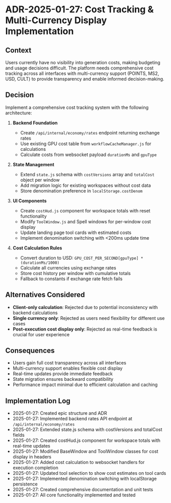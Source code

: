 # ADR-2025-01-27: Cost Tracking & Multi-Currency Display Implementation

## Context
Users currently have no visibility into generation costs, making budgeting and usage decisions difficult. The platform needs comprehensive cost tracking across all interfaces with multi-currency support (POINTS, MS2, USD, CULT) to provide transparency and enable informed decision-making.

## Decision
Implement a comprehensive cost tracking system with the following architecture:

1. **Backend Foundation**
   - Create `/api/internal/economy/rates` endpoint returning exchange rates
   - Use existing GPU cost table from `workflowCacheManager.js` for calculations
   - Calculate costs from websocket payload `durationMs` and `gpuType`

2. **State Management**
   - Extend `state.js` schema with `costVersions` array and `totalCost` object per window
   - Add migration logic for existing workspaces without cost data
   - Store denomination preference in `localStorage.costDenom`

3. **UI Components**
   - Create `costHud.js` component for workspace totals with reset functionality
   - Modify `ToolWindow.js` and Spell windows for per-window cost display
   - Update landing page tool cards with estimated costs
   - Implement denomination switching with <200ms update time

4. **Cost Calculation Rules**
   - Convert duration to USD: `GPU_COST_PER_SECOND[gpuType] * (durationMs/1000)`
   - Calculate all currencies using exchange rates
   - Store cost history per window with cumulative totals
   - Fallback to constants if exchange rate fetch fails

## Alternatives Considered
- **Client-only calculation**: Rejected due to potential inconsistency with backend calculations
- **Single currency only**: Rejected as users need flexibility for different use cases
- **Post-execution cost display only**: Rejected as real-time feedback is crucial for user experience

## Consequences
- Users gain full cost transparency across all interfaces
- Multi-currency support enables flexible cost display
- Real-time updates provide immediate feedback
- State migration ensures backward compatibility
- Performance impact minimal due to efficient calculation and caching

## Implementation Log
- 2025-01-27: Created epic structure and ADR
- 2025-01-27: Implemented backend rates API endpoint at `/api/internal/economy/rates`
- 2025-01-27: Extended state.js schema with costVersions and totalCost fields
- 2025-01-27: Created costHud.js component for workspace totals with real-time updates
- 2025-01-27: Modified BaseWindow and ToolWindow classes for cost display in headers
- 2025-01-27: Added cost calculation to websocket handlers for execution completion
- 2025-01-27: Updated tool selection to show cost estimates on tool cards
- 2025-01-27: Implemented denomination switching with localStorage persistence
- 2025-01-27: Created comprehensive documentation and unit tests
- 2025-01-27: All core functionality implemented and tested
